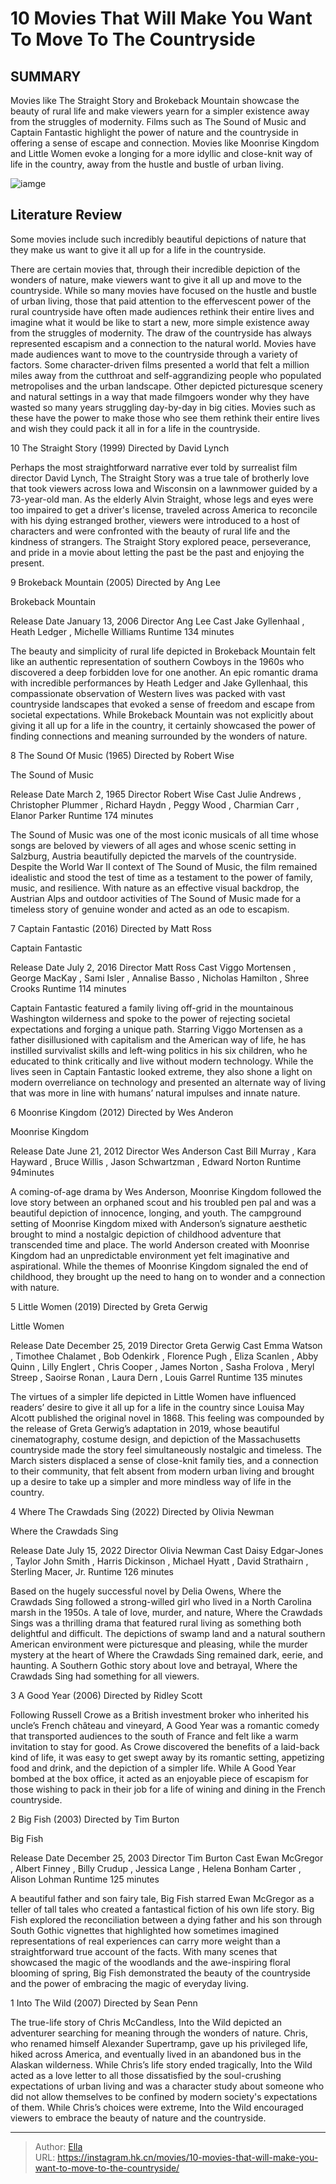 # 10 Movies That Will Make You Want To Move To The Countryside


## SUMMARY 


 Movies like The Straight Story and Brokeback Mountain showcase the beauty of rural life and make viewers yearn for a simpler existence away from the struggles of modernity. 
 Films such as The Sound of Music and Captain Fantastic highlight the power of nature and the countryside in offering a sense of escape and connection. 
 Movies like Moonrise Kingdom and Little Women evoke a longing for a more idyllic and close-knit way of life in the country, away from the hustle and bustle of urban living. 

![iamge](https://static1.srcdn.com/wordpress/wp-content/uploads/2022/01/Suzy-and-Sam-in-Moonrise-Kingdom.jpg)

## Literature Review

Some movies include such incredibly beautiful depictions of nature that they make us want to give it all up for a life in the countryside.




There are certain movies that, through their incredible depiction of the wonders of nature, make viewers want to give it all up and move to the countryside. While so many movies have focused on the hustle and bustle of urban living, those that paid attention to the effervescent power of the rural countryside have often made audiences rethink their entire lives and imagine what it would be like to start a new, more simple existence away from the struggles of modernity. The draw of the countryside has always represented escapism and a connection to the natural world.
Movies have made audiences want to move to the countryside through a variety of factors. Some character-driven films presented a world that felt a million miles away from the cutthroat and self-aggrandizing people who populated metropolises and the urban landscape. Other depicted picturesque scenery and natural settings in a way that made filmgoers wonder why they have wasted so many years struggling day-by-day in big cities. Movies such as these have the power to make those who see them rethink their entire lives and wish they could pack it all in for a life in the countryside.









 








 10  The Straight Story (1999) 
Directed by David Lynch
        

Perhaps the most straightforward narrative ever told by surrealist film director David Lynch, The Straight Story was a true tale of brotherly love that took viewers across Iowa and Wisconsin on a lawnmower guided by a 73-year-old man. As the elderly Alvin Straight, whose legs and eyes were too impaired to get a driver&#39;s license, traveled across America to reconcile with his dying estranged brother, viewers were introduced to a host of characters and were confronted with the beauty of rural life and the kindness of strangers. The Straight Story explored peace, perseverance, and pride in a movie about letting the past be the past and enjoying the present.





 9  Brokeback Mountain (2005) 
Directed by Ang Lee
        

  Brokeback Mountain  


  Release Date    January 13, 2006     Director    Ang Lee     Cast    Jake Gyllenhaal , Heath Ledger , Michelle Williams     Runtime    134 minutes    


The beauty and simplicity of rural life depicted in Brokeback Mountain felt like an authentic representation of southern Cowboys in the 1960s who discovered a deep forbidden love for one another. An epic romantic drama with incredible performances by Heath Ledger and Jake Gyllenhaal, this compassionate observation of Western lives was packed with vast countryside landscapes that evoked a sense of freedom and escape from societal expectations. While Brokeback Mountain was not explicitly about giving it all up for a life in the country, it certainly showcased the power of finding connections and meaning surrounded by the wonders of nature.





 8  The Sound Of Music (1965) 
Directed by Robert Wise


 







  The Sound of Music  


  Release Date    March 2, 1965     Director    Robert Wise     Cast    Julie Andrews , Christopher Plummer , Richard Haydn , Peggy Wood , Charmian Carr , Elanor Parker     Runtime    174 minutes    


The Sound of Music was one of the most iconic musicals of all time whose songs are beloved by viewers of all ages and whose scenic setting in Salzburg, Austria beautifully depicted the marvels of the countryside. Despite the World War II context of The Sound of Music, the film remained idealistic and stood the test of time as a testament to the power of family, music, and resilience. With nature as an effective visual backdrop, the Austrian Alps and outdoor activities of The Sound of Music made for a timeless story of genuine wonder and acted as an ode to escapism.





 7  Captain Fantastic (2016) 
Directed by Matt Ross
        

 Captain Fantastic 


  Release Date    July 2, 2016     Director    Matt Ross     Cast    Viggo Mortensen , George MacKay , Sami Isler , Annalise Basso , Nicholas Hamilton , Shree Crooks     Runtime    114 minutes    


Captain Fantastic featured a family living off-grid in the mountainous Washington wilderness and spoke to the power of rejecting societal expectations and forging a unique path. Starring Viggo Mortensen as a father disillusioned with capitalism and the American way of life, he has instilled survivalist skills and left-wing politics in his six children, who he educated to think critically and live without modern technology. While the lives seen in Captain Fantastic looked extreme, they also shone a light on modern overreliance on technology and presented an alternate way of living that was more in line with humans’ natural impulses and innate nature.





 6  Moonrise Kingdom (2012) 
Directed by Wes Anderon
        

  Moonrise Kingdom  


  Release Date    June 21, 2012     Director    Wes Anderson     Cast    Bill Murray , Kara Hayward , Bruce Willis , Jason Schwartzman , Edward Norton     Runtime    94minutes    


A coming-of-age drama by Wes Anderson, Moonrise Kingdom followed the love story between an orphaned scout and his troubled pen pal and was a beautiful depiction of innocence, longing, and youth. The campground setting of Moonrise Kingdom mixed with Anderson’s signature aesthetic brought to mind a nostalgic depiction of childhood adventure that transcended time and place. The world Anderson created with Moonrise Kingdom had an unpredictable environment yet felt imaginative and aspirational. While the themes of Moonrise Kingdom signaled the end of childhood, they brought up the need to hang on to wonder and a connection with nature.





 5  Little Women (2019) 
Directed by Greta Gerwig


 







  Little Women  


  Release Date    December 25, 2019     Director    Greta Gerwig     Cast    Emma Watson , Timothee Chalamet , Bob Odenkirk , Florence Pugh , Eliza Scanlen , Abby Quinn , Lilly Englert , Chris Cooper , James Norton , Sasha Frolova , Meryl Streep , Saoirse Ronan , Laura Dern , Louis Garrel     Runtime    135 minutes    


The virtues of a simpler life depicted in Little Women have influenced readers’ desire to give it all up for a life in the country since Louisa May Alcott published the original novel in 1868. This feeling was compounded by the release of Greta Gerwig’s adaptation in 2019, whose beautiful cinematography, costume design, and depiction of the Massachusetts countryside made the story feel simultaneously nostalgic and timeless. The March sisters displaced a sense of close-knit family ties, and a connection to their community, that felt absent from modern urban living and brought up a desire to take up a simpler and more mindless way of life in the country.





 4  Where The Crawdads Sing (2022) 
Directed by Olivia Newman


 







  Where the Crawdads Sing  


  Release Date    July 15, 2022     Director    Olivia Newman     Cast    Daisy Edgar-Jones , Taylor John Smith , Harris Dickinson , Michael Hyatt , David Strathairn , Sterling Macer, Jr.     Runtime    126 minutes    


Based on the hugely successful novel by Delia Owens, Where the Crawdads Sing followed a strong-willed girl who lived in a North Carolina marsh in the 1950s. A tale of love, murder, and nature, Where the Crawdads Sings was a thrilling drama that featured rural living as something both delightful and difficult. The depictions of swamp land and a natural southern American environment were picturesque and pleasing, while the murder mystery at the heart of Where the Crawdads Sing remained dark, eerie, and haunting. A Southern Gothic story about love and betrayal, Where the Crawdads Sing had something for all viewers.





 3  A Good Year (2006) 
Directed by Ridley Scott
        

Following Russell Crowe as a British investment broker who inherited his uncle’s French château and vineyard, A Good Year was a romantic comedy that transported audiences to the south of France and felt like a warm invitation to stay for good. As Crowe discovered the benefits of a laid-back kind of life, it was easy to get swept away by its romantic setting, appetizing food and drink, and the depiction of a simpler life. While A Good Year bombed at the box office, it acted as an enjoyable piece of escapism for those wishing to pack in their job for a life of wining and dining in the French countryside.





 2  Big Fish (2003) 
Directed by Tim Burton
        

 Big Fish 


  Release Date    December 25, 2003     Director    Tim Burton     Cast    Ewan McGregor , Albert Finney , Billy Crudup , Jessica Lange , Helena Bonham Carter , Alison Lohman     Runtime    125 minutes    


A beautiful father and son fairy tale, Big Fish starred Ewan McGregor as a teller of tall tales who created a fantastical fiction of his own life story. Big Fish explored the reconciliation between a dying father and his son through South Gothic vignettes that highlighted how sometimes imagined representations of real experiences can carry more weight than a straightforward true account of the facts. With many scenes that showcased the magic of the woodlands and the awe-inspiring floral blooming of spring, Big Fish demonstrated the beauty of the countryside and the power of embracing the magic of everyday living.





 1  Into The Wild (2007) 
Directed by Sean Penn
        

The true-life story of Chris McCandless, Into the Wild depicted an adventurer searching for meaning through the wonders of nature. Chris, who renamed himself Alexander Supertramp, gave up his privileged life, hiked across America, and eventually lived in an abandoned bus in the Alaskan wilderness. While Chris’s life story ended tragically, Into the Wild acted as a love letter to all those dissatisfied by the soul-crushing expectations of urban living and was a character study about someone who did not allow themselves to be confined by modern society&#39;s expectations of them. While Chris’s choices were extreme, Into the Wild encouraged viewers to embrace the beauty of nature and the countryside. 

---

> Author: [Ella](https://instagram.hk.cn/)  
> URL: https://instagram.hk.cn/movies/10-movies-that-will-make-you-want-to-move-to-the-countryside/  

